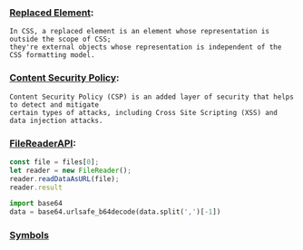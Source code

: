 ### [Replaced Element](https://developer.mozilla.org/en-US/docs/Web/CSS/Replaced_element):
```
In CSS, a replaced element is an element whose representation is outside the scope of CSS;
they're external objects whose representation is independent of the CSS formatting model.
```

### [Content Security Policy](https://developer.mozilla.org/en-US/docs/Web/HTTP/CSP):
```
Content Security Policy (CSP) is an added layer of security that helps to detect and mitigate
certain types of attacks, including Cross Site Scripting (XSS) and data injection attacks.
```

### [FileReaderAPI](https://developer.mozilla.org/en-US/docs/Web/API/FileReader):
```js
const file = files[0];
let reader = new FileReader();
reader.readDataAsURL(file);
reader.result
```

```python
import base64
data = base64.urlsafe_b64decode(data.split(',')[-1])
```

### [Symbols](https://www.keithcirkel.co.uk/metaprogramming-in-es6-symbols/)
